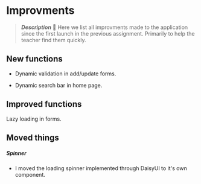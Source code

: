 # Improvments

> **_Description_** 📖 Here we list all improvments made to the application since the first launch in the previous assignment. Primarily to help the teacher find them quickly.

## New functions
- Dynamic validation in add/update forms.

- Dynamic search bar in home page.

## Improved functions

Lazy loading in forms.


## Moved things

##### Spinner

- I moved the loading spinner implemented through DaisyUI to it's own component.
